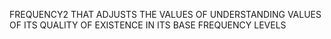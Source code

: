 FREQUENCY2 THAT ADJUSTS THE VALUES OF UNDERSTANDING VALUES OF ITS QUALITY OF EXISTENCE IN ITS BASE FREQUENCY LEVELS
